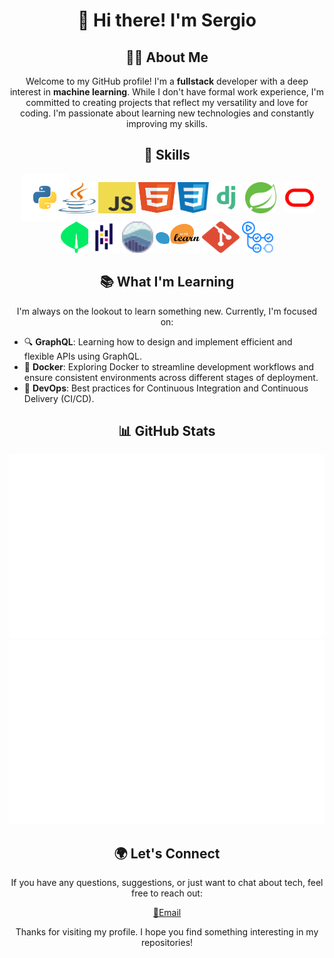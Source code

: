 <h1 align="center">👋 Hi there! I'm Sergio</h1>

<h2 align="center">🧑‍💻 About Me</h2>

<p align="center">
    Welcome to my GitHub profile! I'm a <strong>fullstack</strong> developer with a deep interest in <strong>machine learning</strong>. While I don't have formal work experience, I'm committed to creating projects that reflect my versatility and love for coding. I'm passionate about learning new technologies and constantly improving my skills.
</p>

<h2 align="center">🌟 Skills</h2>

<p align="center">
    <img src="https://raw.githubusercontent.com/hikigaya5/hikigaya5/main/icons/python.svg" alt="Python" width="75" height="75" style="margin-right:-20px;margin-bottom:-12px"/>
    <img src="https://raw.githubusercontent.com/hikigaya5/hikigaya5/main/icons/java.svg" alt="Java" width="60" height="50"/>
    <img src="https://raw.githubusercontent.com/hikigaya5/hikigaya5/main/icons/javascript.svg" alt="JavaScript" width="60" height="50"/>
    <img src="https://raw.githubusercontent.com/hikigaya5/hikigaya5/main/icons/html.svg" alt="HTML" width="60" height="50"/>
    <img src="https://raw.githubusercontent.com/hikigaya5/hikigaya5/main/icons/css.svg" alt="CSS" width="50" height="50"/>
    <img src="https://raw.githubusercontent.com/hikigaya5/hikigaya5/main/icons/django.svg" alt="Django" width="50" height="50"/>
    <img src="https://raw.githubusercontent.com/hikigaya5/hikigaya5/main/icons/spring.svg" alt="Spring" width="50" height="50"/>
    <img src="https://raw.githubusercontent.com/hikigaya5/hikigaya5/main/icons/oracle.svg" alt="Oracle" width="50" height="50" style="margin-left:8px;margin-right:-4px"/>
    <img src="https://raw.githubusercontent.com/hikigaya5/hikigaya5/main/icons/mongodb.svg" alt="MongoDB" width="50" height="50"/>
    <img src="https://raw.githubusercontent.com/hikigaya5/hikigaya5/main/icons/pandas.svg" alt="Pandas" width="50" height="50" style="margin-left:-10px"/>
    <img src="https://raw.githubusercontent.com/hikigaya5/hikigaya5/main/icons/seaborn.svg" alt="Seaborn" width="50" height="50"/>
    <img src="https://raw.githubusercontent.com/hikigaya5/hikigaya5/main/icons/scikit-learn.svg" alt="Scikit-learn" width="70" height="60"/>
    <img src="https://raw.githubusercontent.com/hikigaya5/hikigaya5/main/icons/git.svg" alt="Git" width="60" height="50"/>
    <img src="https://raw.githubusercontent.com/hikigaya5/hikigaya5/main/icons/github%20actions.svg" alt="GitHub Actions" width="50" height="50"/>
</p>

<h2 align="center">📚 What I'm Learning</h2>

<p align="center">
    I'm always on the lookout to learn something new. Currently, I'm focused on:
</p>

<ul>
    <li>🔍 <strong>GraphQL</strong>: Learning how to design and implement efficient and flexible APIs using GraphQL.</li>
    <li>🐳 <strong>Docker</strong>: Exploring Docker to streamline development workflows and ensure consistent environments across different stages of deployment.</li>
    <li>🔧 <strong>DevOps</strong>: Best practices for Continuous Integration and Continuous Delivery (CI/CD).</li>
</ul>
<!--
<h2 align="center">🚀 Featured Projects</h2>

<p align="center">
    Here are some of my projects that I'm proud to share:
</p>

<ul>
    <li><strong>[Project Example 1](#)</strong>: A fullstack web application for [brief description].</li>
    <li><strong>[Project Example 2](#)</strong>: A Machine Learning model that [brief description].</li>
    <li><strong>[Project Example 3](#)</strong>: A CLI tool for [brief description].</li>
</ul>
-->
<h2 align="center">📊 GitHub Stats</h2>
<a href='https://github.com/rahul-jha98/github-stats-transparent'>
  
![Stats Overview](https://raw.githubusercontent.com/hikigaya5/github-stats-transparent/output/generated/overview.svg)
![Most Used Languages](https://raw.githubusercontent.com/hikigaya5/github-stats-transparent/output/generated/languages.svg)

</a>
</p>

<h2 align="center">🌍 Let's Connect</h2>

<p align="center">
    If you have any questions, suggestions, or just want to chat about tech, feel free to reach out:
</p>

<p align="center">
    <a href="mailto:your-sersanchezkumite@gmail.com">📧Email</a>
</p>

<p align="center">Thanks for visiting my profile. I hope you find something interesting in my repositories!</p>
